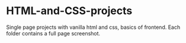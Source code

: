 # HTML-and-CSS-projects
Single page projects with vanilla html and css, basics of frontend. Each folder contains a full page screenshot.
